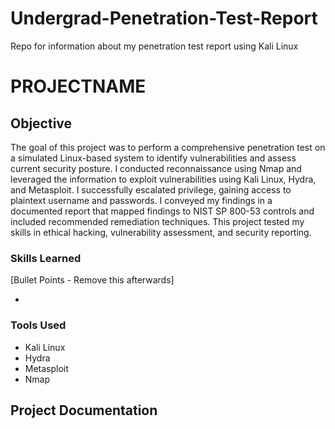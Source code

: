 # Undergrad-Penetration-Test-Report
Repo for information about my penetration test report using Kali Linux
# PROJECTNAME

## Objective
The goal of this project was to perform a comprehensive penetration test on a simulated Linux-based system to identify vulnerabilities and assess current security posture. I conducted reconnaissance using Nmap and leveraged the information to exploit vulnerabilities using Kali Linux, Hydra, and Metasploit. I successfully escalated privilege, gaining access to plaintext username and passwords. I conveyed my findings in a documented report that mapped findings to NIST SP 800-53 controls and included recommended remediation techniques. This project tested my skills in ethical hacking, vulnerability assessment, and security reporting. 


### Skills Learned
[Bullet Points - Remove this afterwards]

- 

### Tools Used
- Kali Linux
- Hydra
- Metasploit
- Nmap

## Project Documentation
